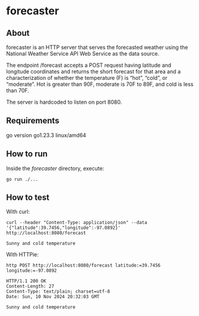 # forecaster

## About
forecaster is an HTTP server that serves the forecasted weather using the National Weather Service API Web Service as the data source.

The endpoint /forecast accepts a POST request having latitude and longitude coordinates and returns the short forecast for that area and a characterization of whether the temperature (F) is “hot”, “cold”, or “moderate”. Hot is greater than 90F, moderate is 70F to 89F, and cold is less than 70F.

The server is hardcoded to listen on port 8080.

## Requirements
go version go1.23.3 linux/amd64

## How to run
Inside the *forecaster* directory, execute:

```console
go run ./...
```

## How to test
With curl:
```console
curl --header "Content-Type: application/json" --data '{"latitude":39.7456,"longitude":-97.0892}' http://localhost:8080/forecast
```
```console
Sunny and cold temperature
```

With HTTPie:
```console
http POST http://localhost:8080/forecast latitude:=39.7456 longitude:=-97.0892
```
```console
HTTP/1.1 200 OK
Content-Length: 27
Content-Type: text/plain; charset=utf-8
Date: Sun, 10 Nov 2024 20:32:03 GMT

Sunny and cold temperature
```
